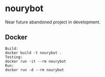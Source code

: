 # nourybot

Near future abandoned project in development. 

## Docker
    Build:
    docker build -t nourybot .
    Testing:
    docker run -it --rm nourybot
    Run:
    docker run -d --rm nourybot

